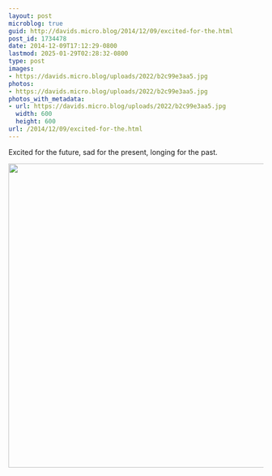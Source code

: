 ```yaml
---
layout: post
microblog: true
guid: http://davids.micro.blog/2014/12/09/excited-for-the.html
post_id: 1734478
date: 2014-12-09T17:12:29-0800
lastmod: 2025-01-29T02:28:32-0800
type: post
images:
- https://davids.micro.blog/uploads/2022/b2c99e3aa5.jpg
photos:
- https://davids.micro.blog/uploads/2022/b2c99e3aa5.jpg
photos_with_metadata:
- url: https://davids.micro.blog/uploads/2022/b2c99e3aa5.jpg
  width: 600
  height: 600
url: /2014/12/09/excited-for-the.html
---
```

Excited for the future, sad for the present, longing for the past.

<img src="/uploads/2022/b2c99e3aa5.jpg" width="600" height="600" alt="">

